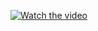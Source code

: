 [![Watch the video](https://static.vecteezy.com/system/resources/previews/001/198/702/original/video-camera-png.png)](https://drive.google.com/file/d/1ZYlgQZ1tBftmzMK37Sb4mMXjQeco4Uy3/view?usp=sharing)

